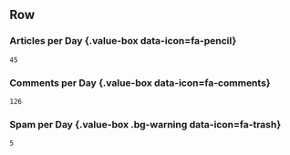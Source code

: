 Row
-----------------------------------------------------------------------

### Articles per Day {.value-box data-icon=fa-pencil}

```{r}
45
```


### Comments per Day {.value-box data-icon=fa-comments}

```{r}
126
```

### Spam per Day {.value-box .bg-warning data-icon=fa-trash}

```{r}
5
```
